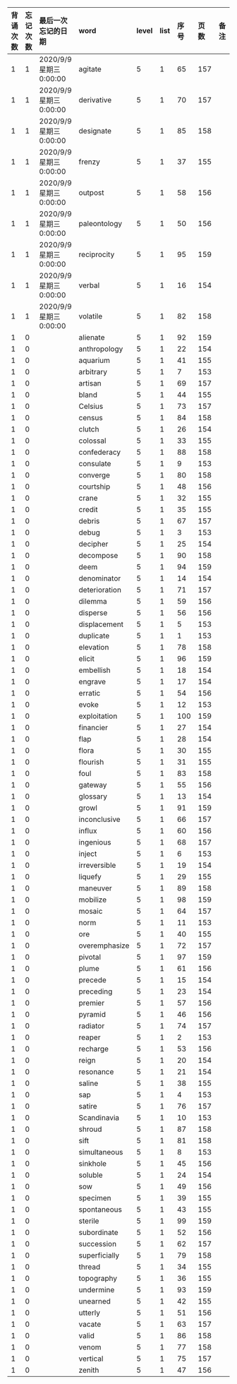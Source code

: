 |背诵次数|忘记次数|最后一次忘记的日期|word|level|list|序号|页数|备注|助记备注|
|:--|:--|:--|:--|:--|:--|:--|:--|:--|:--|
|1|1|2020/9/9 星期三 0:00:00|agitate|5|1|65|157|||
|1|1|2020/9/9 星期三 0:00:00|derivative|5|1|70|157|||
|1|1|2020/9/9 星期三 0:00:00|designate|5|1|85|158|||
|1|1|2020/9/9 星期三 0:00:00|frenzy|5|1|37|155|||
|1|1|2020/9/9 星期三 0:00:00|outpost|5|1|58|156|||
|1|1|2020/9/9 星期三 0:00:00|paleontology|5|1|50|156|||
|1|1|2020/9/9 星期三 0:00:00|reciprocity|5|1|95|159|||
|1|1|2020/9/9 星期三 0:00:00|verbal|5|1|16|154|||
|1|1|2020/9/9 星期三 0:00:00|volatile|5|1|82|158|||
|1|0||alienate|5|1|92|159|||
|1|0||anthropology|5|1|22|154|||
|1|0||aquarium|5|1|41|155|||
|1|0||arbitrary|5|1|7|153|||
|1|0||artisan|5|1|69|157|||
|1|0||bland|5|1|44|155|||
|1|0||Celsius|5|1|73|157|||
|1|0||census|5|1|84|158|||
|1|0||clutch|5|1|26|154|||
|1|0||colossal|5|1|33|155|||
|1|0||confederacy|5|1|88|158|||
|1|0||consulate|5|1|9|153|||
|1|0||converge|5|1|80|158|||
|1|0||courtship|5|1|48|156|||
|1|0||crane|5|1|32|155|||
|1|0||credit|5|1|35|155|||
|1|0||debris|5|1|67|157|||
|1|0||debug|5|1|3|153|||
|1|0||decipher|5|1|25|154|||
|1|0||decompose|5|1|90|158|||
|1|0||deem|5|1|94|159|||
|1|0||denominator|5|1|14|154|||
|1|0||deterioration|5|1|71|157|||
|1|0||dilemma|5|1|59|156|||
|1|0||disperse|5|1|56|156|||
|1|0||displacement|5|1|5|153|||
|1|0||duplicate|5|1|1|153|||
|1|0||elevation|5|1|78|158|||
|1|0||elicit|5|1|96|159|||
|1|0||embellish|5|1|18|154|||
|1|0||engrave|5|1|17|154|||
|1|0||erratic|5|1|54|156|||
|1|0||evoke|5|1|12|153|||
|1|0||exploitation|5|1|100|159|||
|1|0||financier|5|1|27|154|||
|1|0||flap|5|1|28|154|||
|1|0||flora|5|1|30|155|||
|1|0||flourish|5|1|31|155|||
|1|0||foul|5|1|83|158|||
|1|0||gateway|5|1|55|156|||
|1|0||glossary|5|1|13|154|||
|1|0||growl|5|1|91|159|||
|1|0||inconclusive|5|1|66|157|||
|1|0||influx|5|1|60|156|||
|1|0||ingenious|5|1|68|157|||
|1|0||inject|5|1|6|153|||
|1|0||irreversible|5|1|19|154|||
|1|0||liquefy|5|1|29|155|||
|1|0||maneuver|5|1|89|158|||
|1|0||mobilize|5|1|98|159|||
|1|0||mosaic|5|1|64|157|||
|1|0||norm|5|1|11|153|||
|1|0||ore|5|1|40|155|||
|1|0||overemphasize|5|1|72|157|||
|1|0||pivotal|5|1|97|159|||
|1|0||plume|5|1|61|156|||
|1|0||precede|5|1|15|154|||
|1|0||preceding|5|1|23|154|||
|1|0||premier|5|1|57|156|||
|1|0||pyramid|5|1|46|156|||
|1|0||radiator|5|1|74|157|||
|1|0||reaper|5|1|2|153|||
|1|0||recharge|5|1|53|156|||
|1|0||reign|5|1|20|154|||
|1|0||resonance|5|1|21|154|||
|1|0||saline|5|1|38|155|||
|1|0||sap|5|1|4|153|||
|1|0||satire|5|1|76|157|||
|1|0||Scandinavia|5|1|10|153|||
|1|0||shroud|5|1|87|158|||
|1|0||sift|5|1|81|158|||
|1|0||simultaneous|5|1|8|153|||
|1|0||sinkhole|5|1|45|156|||
|1|0||soluble|5|1|24|154|||
|1|0||sow|5|1|49|156|||
|1|0||specimen|5|1|39|155|||
|1|0||spontaneous|5|1|43|155|||
|1|0||sterile|5|1|99|159|||
|1|0||subordinate|5|1|52|156|||
|1|0||succession|5|1|62|157|||
|1|0||superficially|5|1|79|158|||
|1|0||thread|5|1|34|155|||
|1|0||topography|5|1|36|155|||
|1|0||undermine|5|1|93|159|||
|1|0||unearned|5|1|42|155|||
|1|0||utterly|5|1|51|156|||
|1|0||vacate|5|1|63|157|||
|1|0||valid|5|1|86|158|||
|1|0||venom|5|1|77|158|||
|1|0||vertical|5|1|75|157|||
|1|0||zenith|5|1|47|156|||

